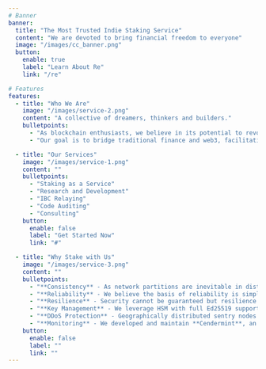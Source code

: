 ```yaml
---
# Banner
banner:
  title: "The Most Trusted Indie Staking Service"
  content: "We are devoted to bring financial freedom to everyone"
  image: "/images/cc_banner.png"
  button:
    enable: true
    label: "Learn About Re"
    link: "/re"

# Features
features:
  - title: "Who We Are"
    image: "/images/service-2.png"
    content: "A collective of dreamers, thinkers and builders."
    bulletpoints:
      - "As blockchain enthusiasts, we believe in its potential to revolutionize commerce across all industries"
      - "Our goal is to bridge traditional finance and web3, facilitating wider reach and fostering understanding of blockchain fundamentals"

  - title: "Our Services"
    image: "/images/service-1.png"
    content: ""
    bulletpoints:
      - "Staking as a Service"
      - "Research and Development"
      - "IBC Relaying"
      - "Code Auditing"
      - "Consulting"
    button:
      enable: false
      label: "Get Started Now"
      link: "#"

  - title: "Why Stake with Us"
    image: "/images/service-3.png"
    content: ""
    bulletpoints:
      - "**Consistency** - As network partitions are inevitable in distributed systems, we prioritize consistency over availability due to the harsher penalty for inconsistency than unavailability"
      - "**Reliability** - We believe the basis of reliability is simplicity. Complication often ends up being over-promising and under-performing. What’s a good system if you can’t sufficiently maintain it?"
      - "**Resilience** - Security cannot be guaranteed but resilience can. We fully adapt the “Prevention, Detection and Response” approach standardized in the Information Security industry to mitigate risks"
      - "**Key Management** - We leverage HSM with full Ed25519 support in block signing"
      - "**DDoS Protection** - Geographically distributed sentry nodes are utilized to shift the burden of DDoS from the validator node(s), and can be quickly spun up or configured to mitigate the impact of existing attacks"
      - "**Monitoring** - We developed and maintain **Cendermint**, an integrated solution that combines monitoring and alerting"
    button:
      enable: false
      label: ""
      link: ""
---
```

